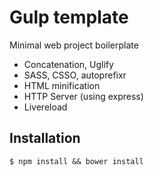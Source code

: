 Gulp template
======================

Minimal web project boilerplate 

- Concatenation, Uglify
- SASS, CSSO, autoprefixr
- HTML minification
- HTTP Server (using express)
- Livereload


## Installation 

`$ npm install && bower install`
